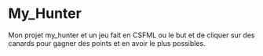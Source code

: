 # My_Hunter
Mon projet my_hunter et un jeu fait en CSFML ou le but et de cliquer sur des canards pour gagner des points et en avoir le plus possibles. 
